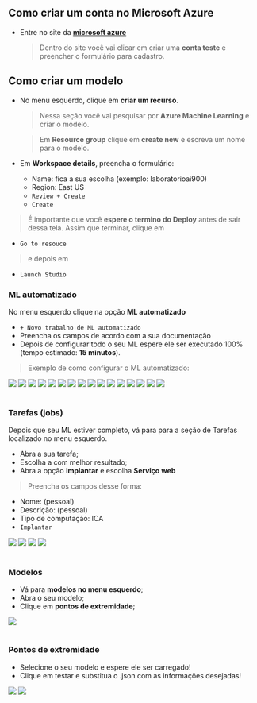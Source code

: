 ## Como criar um conta no Microsoft Azure

- Entre no site da **[microsoft azure](azure.microsoft.com)**
	> Dentro do site você vai clicar em criar uma **conta teste** e preencher o formulário para cadastro. 


## Como  criar um modelo

- No menu esquerdo, clique em **criar um recurso**.
	> Nessa seção você vai pesquisar por **Azure Machine Learning** e criar o modelo.
	
	> Em **Resource group** clique em **create new** e escreva um nome para o modelo.

 - Em **Workspace details**, preencha o formulário:

   - Name: fica a sua escolha (exemplo: laboratorioai900)
   - Region: East US
   - `Review + Create` 
   - `Create` 
  
> É importante que você **espere o termino do Deploy** antes de sair dessa tela. Assim que terminar, clique em

 - `Go to resouce`

> e depois em

 - `Launch Studio`

### ML automatizado

No menu esquerdo clique na opção **ML automatizado**

- `+ Novo trabalho de ML automatizado`
- Preencha os campos de acordo com a sua documentação
- Depois de configurar todo o seu ML espere ele ser executado 100% (tempo estimado: **15 minutos**).

> Exemplo de como configurar o ML automatizado:
> 
<img src="./images/1.png" />
<img src="./images/2.png" />
<img src="./images/3.png" />
<img src="./images/4.png" />
<img src="./images/5.png" />
<img src="./images/6.png" />
<img src="./images/6.png" />
<img src="./images/7.png" />
<img src="./images/8.png" />
<img src="./images/9.png" />
<img src="./images/10.png" />
<img src="./images/111.png" />
<img src="./images/12.png" />
<img src="./images/13.png" />
<img src="./images/14.png" />
<img src="./images/15.png" />

#

### Tarefas (jobs)
Depois que seu ML estiver completo, vá para para a seção de Tarefas localizado no menu esquerdo.

- Abra a sua tarefa;
- Escolha a com melhor resultado;
- Abra a opção **implantar** e escolha **Serviço web**

> Preencha os campos desse forma:

- Nome: (pessoal)
- Descrição: (pessoal)
- Tipo de computação: ICA
- `Implantar`

<img src="images/17.png" />
<img src="images/18.png" />
<img src="images/19.png" />
<img src="images/20.png" />

#

### Modelos

- Vá para **modelos no menu esquerdo**;
- Abra o seu modelo;
- Clique em **pontos de extremidade**;

<img src="images/21.png" />

#

### Pontos de extremidade
- Selecione o seu modelo e espere ele ser carregado!
-  Clique em testar e substitua o .json com as informações desejadas! 

<img src="images/22.png" />
<img src="images/23.png" />
